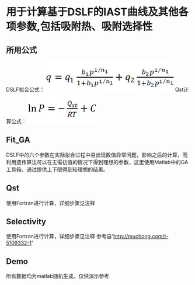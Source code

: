 # 用于计算基于DSLF的IAST曲线及其他各项参数,包括吸附热、吸附选择性
## 所用公式
DSLF拟合公式：
![image](https://github.com/xxcvvv/DSLF_IAST/blob/main/images/DSLF.jpg)
Qst计算公式：
![image](https://github.com/xxcvvv/DSLF_IAST/blob/main/images/Qst.jpg)
## Fit_GA
DSLF中的六个参数在实际拟合过程中易出现数值异常问题，影响之后的计算，而利用遗传算法可以在无需初值的情况下得到理想的参数，这里使用Matlab中的GA工具箱，通过提供上下限得到较理想的结果。
## Qst
使用Fortran进行计算，详细步骤见注释
## Selectivity
使用Fortran进行计算，详细步骤见注释
参考自'http://muchong.com/t-5109332-1'
## Demo
所有数据均为matlab随机生成，仅供演示参考
